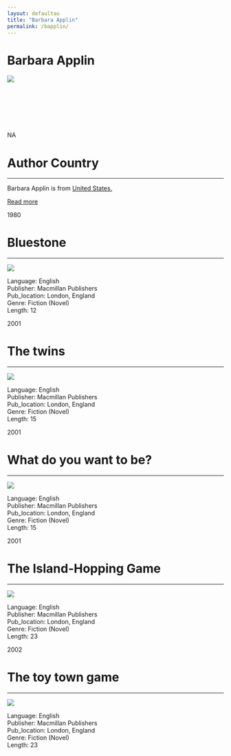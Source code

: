 ```yaml
---
layout: defaultau
title: "Barbara Applin"
permalink: /bapplin/
---
```

<!-- partial:index.partial.html -->
<div class="content">
    <h1>Barbara Applin</h1>
    <div class="quote">
        <div><img src="NA" class="logo"></div>
    </div>
    <div class="timeline">
        <div style="padding-bottom:100px;"></div>
        <div class="block">
            <div class="date right"><p class="right"> NA </p></div>
            <div class="dot"></div>
            <div class="left first">
            <div class="author_country">
                <h1>Author Country</h1><hr>
            <div class="aclocation"><p>Barbara Applin is from <a href="{{ site.baseurl }}/1"> United States.</a></p></div>
              <div class="acreadmore">  <a href="NA" target="_blank">Read more</a></div>
            </div>
            </div>
        </div>
        <div class="block">
            <div class="date left"><p class="left">1980</p></div>
            <div class="dot"></div>
            <div class="right">
                <h1>Bluestone</h1><hr>
                <p><img src="https://m.media-amazon.com/images/I/81fNiiOZRDL._AC_UY218_.jpg"></p>
                <p>
                Language: English<br/>
                Publisher: Macmillan Publishers<br/>
                Pub_location: London, England<br/>
                Genre: Fiction (Novel)<br/>
                Length: 12</p>
            </div>
        </div>
        <div class="block">
            <div class="date right"><p class="right">2001</p></div>
            <div class="dot"></div>
            <div class="left hide">
                <h1>The twins</h1><hr>
                <p><img src="https://rukminim1.flixcart.com/image/416/416/kigbjbk0-0/book/v/p/s/ready-go-the-twins-original-imafy8tfzfgch2by.jpeg?q=70"></p>
                <p>Language: English<br/>
                Publisher: Macmillan Publishers<br/>
                Pub_location: London, England<br/>
                Genre: Fiction (Novel)<br/>
                Length: 15</p>
            </div>
        </div>
        <div class="block">
            <div class="date left"><p class="left">2001</p></div>
            <div class="dot"></div>
            <div class="right hide">
                <h1>What do you want to be?</h1><hr>
                <p><img src="https://images-na.ssl-images-amazon.com/images/I/519tGbsGWHL.jpg"></p>
                <p>Language: English<br/>
                Publisher: Macmillan Publishers<br/>
                Pub_location: London, England<br/>
                Genre: Fiction (Novel)<br/>
                Length: 15</p>
            </div>
        </div>
        <div class="block">
            <div class="date right"><p class="right">2001</p></div>
            <div class="dot"></div>
            <div class="left hide">
                <h1>The Island-Hopping Game</h1><hr>
                <p><img src="https://images-na.ssl-images-amazon.com/images/I/51PUSTR388L._SX327_BO1,204,203,200_.jpg"></p>
                <p>Language: English<br/>
                Publisher: Macmillan Publishers<br/>
                Pub_location: London, England<br/>
                Genre: Fiction (Novel)<br/>
                Length: 23</p>
            </div>
        </div>
        <div class="block">
            <div class="date left"><p class="left">2002</p></div>
            <div class="dot"></div>
            <div class="right hide">
                <h1>The toy town game</h1><hr>
                <p><img src="https://images-na.ssl-images-amazon.com/images/I/51ni7-neKPL._SX329_BO1,204,203,200_.jpg"></p>
                <p>Language: English<br/>
                Publisher: Macmillan Publishers<br/>
                Pub_location: London, England<br/>
                Genre: Fiction (Novel)<br/>
                Length: 23</p>
            </div>
        </div>
        <div id="footer">
    </div>
</div>
